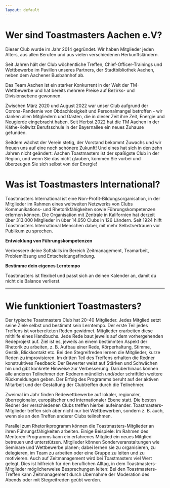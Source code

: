 ```yaml
---
layout: default
---
```


# Wer sind Toastmasters Aachen e.V?

Dieser Club wurde im Jahr 2014 gegründet.  Wir haben Mitglieder jeden Alters, aus allen Berufen und aus vielen verschiedenen Herkunftsländern. 

Seit Jahren hält der Club wöchentliche Treffen, Chief-Officer-Trainings und Wettbewerbe im Pavillon unseres Partners, der Stadtbibliothek Aachen, neben dem
Aachener Busbahnhof ab.

Das Team Aachen ist ein starker Konkurrent in der Welt der TM-Wettbewerbe und hat bereits mehrere Preise auf Bezirks- und Divisionsebene gewonnen.  

Zwischen März 2020 und August 2022 war unser Club aufgrund der Corona-Pandemie von Obdachlosigkeit und Personalmangel betroffen - wir danken allen
Mitgliedern und Gästen, die in dieser Zeit ihre Zeit, Energie und Neugierde eingebracht haben. Seit Herbst 2022 hat die TM Aachen in der Käthe-Kollwitz
Berufsschule in der Bayernallee ein neues Zuhause gefunden.

Seitdem wächst der Verein stetig, der Vorstand bekommt Zuwachs und wir freuen uns auf eine noch schönere Zukunft!  Und eines hat sich in den zehn Jahren
nicht geändert:  Aachen Toastmasters ist der spaßigste Club in der Region, und wenn Sie das nicht glauben, kommen Sie vorbei und überzeugen Sie sich selbst
von der Energie! 

# Was ist Toastmasters International?

Toastmasters International ist eine Non-Profit-Bildungsorganisation, in der Mitglieder im Rahmen eines weltweiten Netzwerks von Clubs Kommunikations- und
Rhetorikfähigkeiten sowie Führungskompetenzen erlernen können.
Die Organisation mit Zentrale in Kalifornien hat derzeit über 313.000 Mitglieder in über 14.650 Clubs in 126 Ländern.
Seit 1924 hilft Toastmasters International Menschen dabei, mit mehr Selbstvertrauen vor Publikum zu sprechen.


**Entwicklung von Führungskompetenzen**

Verbessere deine Softskills im Bereich Zeitmanagement, Teamarbeit, Problemlösung und Entscheidungsfindung.

**Bestimme dein eigenes Lerntempo**

Toastmasters ist flexibel und passt sich an deinen Kalender an, damit du nicht die Balance verlierst.


---

# Wie funktioniert Toastmasters?

Der typische Toastmasters Club hat 20-40 Mitglieder.
Jedes Mitglied setzt seine Ziele selbst und bestimmt sein Lerntempo.
Der erste Teil jedes Treffens ist vorbereiteten Reden gewidmet.
Mitglieder erarbeiten diese mithilfe eines Handbuchs.
Jede Rede baut jeweils auf dem vorhergehenden Redeprojekt auf.
Ziel ist es, jeweils an einem bestimmten Aspekt der Rhetorik zu arbeiten, z. B. Aufbau einer Rede, Körperhaltung, Stimme, Gestik, Blickkontakt etc.
Bei den Stegreifreden lernen die Mitglieder, kurze Reden zu improvisieren.
Im dritten Teil des Treffens erhalten die Redner konstruktives Feedback:
Der Bewerter weist auf Stärken und Schwächen hin und gibt konkrete Hinweise zur Verbesserung.
Darüberhinaus können alle anderen Teilnehmer den Rednern mündlich und/oder schriftlich weitere Rückmeldungen geben.
Der Erfolg des Programms beruht auf der aktiven Mitarbeit und der Gestaltung der Clubtreffen durch die Teilnehmer.


Zweimal im Jahr finden Redewettbewerbe auf lokaler, regionaler, überregionaler, europäischer und internationaler Ebene statt.
Die besten Redner der verschiedenen Clubs treffen hierbei aufeinander.
Toastmasters-Mitglieder treffen sich aber nicht nur bei Wettbewerben, sondern z. B. auch, wenn sie an den Treffen anderer Clubs teilnehmen.

Parallel zum Rhetorikprogramm können die Toastmasters-Mitglieder an ihren Führungsfähigkeiten arbeiten.
Einige Beispiele:
Im Rahmen des Mentoren-Programms kann ein erfahrenes Mitglied ein neues Mitglied betreuen und unterstützen.
Mitglieder können Sonderveranstaltungen wie Seminare und Wettbewerbe planen; dabei lernen sie zu organisieren, zu delegieren, im Team zu arbeiten oder eine Gruppe zu leiten und zu motivieren.
Auch auf Zeitmanagement wird bei Toastmasters viel Wert gelegt.
Dies ist hilfreich für den beruflichen Alltag, in dem Toastmasters-Mitglieder möglicherweise Besprechungen leiten:
Bei den Toastmasters-Treffen kann Zeitmanagement durch Übernahme der Moderation des Abends oder mit Stegreifreden geübt werden.

